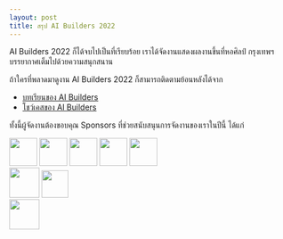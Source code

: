 ```yaml
---
layout: post
title: สรุป AI Builders 2022
---
```


AI Builders 2022 ก็ได้จบไปเป็นที่เรียบร้อย เราได้จัดงานแสดงผลงานขึ้นที่หอศิลป์ กรุงเทพฯ
บรรยากาศเต็มไปด้วยความสนุกสนาน

ถ้าใครที่พลาดมาดูงาน AI Builders 2022 ก็สามารถติดตามย้อนหลังได้จาก

- [บทเรียนของ AI Builders](https://github.com/ai-builders/curriculum)
- [โชว์เคสของ AI Builders](https://ai-builders.github.io/showcase)

ทั้งนี้ผู้จัดงานต้องขอบคุณ Sponsors ที่ช่วยสนับสนุนการจัดงานของเราในปีนี้ ได้แก่

<p class="sponsor-imgs">
<div class="row">
    <img src="{{ site.baseurl }}/images/vistec_logo.png"  height="50" />
    <img src="{{ site.baseurl }}/images/visai_logo.png"  height="50" />
    <img src="{{ site.baseurl }}/images/central_tech_logo.png"  height="50" />
    <img src="{{ site.baseurl }}/images/krungsri_nimble_logo.png"  height="50" />
    <img src="{{ site.baseurl }}/images/AWS_logo.png"  height="50" />
</div>
<div class="row">
    <img src="{{ site.baseurl }}/images/aia_logo.png"  height="54" />
    <img src="{{ site.baseurl }}/images/dell_tech_logo.png"  height="48.5" />
</div>
    <div class="row">
    <img src="{{ site.baseurl }}/images/kbank_logo.png"  height="54" />
</div>
</p>
